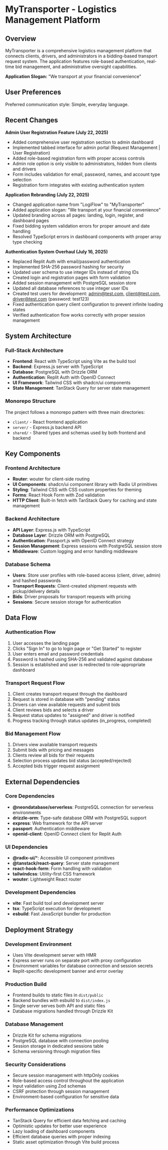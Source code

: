 # MyTransporter - Logistics Management Platform

## Overview

MyTransporter is a comprehensive logistics management platform that connects clients, drivers, and administrators in a bidding-based transport request system. The application features role-based authentication, real-time bid management, and administrative oversight capabilities.

**Application Slogan:** "We transport at your financial convenience"

## User Preferences

Preferred communication style: Simple, everyday language.

## Recent Changes

**Admin User Registration Feature (July 22, 2025)**
- Added comprehensive user registration section to admin dashboard
- Implemented tabbed interface for admin portal (Request Management | User Registration)
- Added role-based registration form with proper access controls
- Admin role option is only visible to administrators, hidden from clients and drivers
- Form includes validation for email, password, names, and account type selection
- Registration form integrates with existing authentication system

**Application Rebranding (July 22, 2025)**
- Changed application name from "LogiFlow" to "MyTransporter"
- Added application slogan: "We transport at your financial convenience"
- Updated branding across all pages: landing, login, register, and dashboard pages
- Fixed bidding system validation errors for proper amount and date handling
- Resolved TypeScript errors in dashboard components with proper array type checking

**Authentication System Overhaul (July 16, 2025)**
- Replaced Replit Auth with email/password authentication
- Implemented SHA-256 password hashing for security
- Updated user schema to use integer IDs instead of string IDs
- Created login and registration pages with form validation
- Added session management with PostgreSQL session store
- Updated all database references to use integer user IDs
- Created test users for development: admin@test.com, client@test.com, driver@test.com (password: test123)
- Fixed authentication query client configuration to prevent infinite loading states
- Verified authentication flow works correctly with proper session management

## System Architecture

### Full-Stack Architecture
- **Frontend**: React with TypeScript using Vite as the build tool
- **Backend**: Express.js server with TypeScript
- **Database**: PostgreSQL with Drizzle ORM
- **Authentication**: Replit Auth with OpenID Connect
- **UI Framework**: Tailwind CSS with shadcn/ui components
- **State Management**: TanStack Query for server state management

### Monorepo Structure
The project follows a monorepo pattern with three main directories:
- `client/` - React frontend application
- `server/` - Express.js backend API
- `shared/` - Shared types and schemas used by both frontend and backend

## Key Components

### Frontend Architecture
- **Router**: wouter for client-side routing
- **UI Components**: shadcn/ui component library with Radix UI primitives
- **Styling**: Tailwind CSS with CSS custom properties for theming
- **Forms**: React Hook Form with Zod validation
- **HTTP Client**: Built-in fetch with TanStack Query for caching and state management

### Backend Architecture
- **API Layer**: Express.js with TypeScript
- **Database Layer**: Drizzle ORM with PostgreSQL
- **Authentication**: Passport.js with OpenID Connect strategy
- **Session Management**: Express sessions with PostgreSQL session store
- **Middleware**: Custom logging and error handling middleware

### Database Schema
- **Users**: Store user profiles with role-based access (client, driver, admin) and hashed passwords
- **Transport Requests**: Client-created shipment requests with pickup/delivery details
- **Bids**: Driver proposals for transport requests with pricing
- **Sessions**: Secure session storage for authentication

## Data Flow

### Authentication Flow
1. User accesses the landing page
2. Clicks "Sign In" to go to login page or "Get Started" to register
3. User enters email and password credentials
4. Password is hashed using SHA-256 and validated against database
5. Session is established and user is redirected to role-appropriate dashboard

### Transport Request Flow
1. Client creates transport request through the dashboard
2. Request is stored in database with "pending" status
3. Drivers can view available requests and submit bids
4. Client reviews bids and selects a driver
5. Request status updates to "assigned" and driver is notified
6. Progress tracking through status updates (in_progress, completed)

### Bid Management Flow
1. Drivers view available transport requests
2. Submit bids with pricing and messages
3. Clients review all bids for their requests
4. Selection process updates bid status (accepted/rejected)
5. Accepted bids trigger request assignment

## External Dependencies

### Core Dependencies
- **@neondatabase/serverless**: PostgreSQL connection for serverless environments
- **drizzle-orm**: Type-safe database ORM with PostgreSQL support
- **express**: Web framework for the API server
- **passport**: Authentication middleware
- **openid-client**: OpenID Connect client for Replit Auth

### UI Dependencies
- **@radix-ui/***: Accessible UI component primitives
- **@tanstack/react-query**: Server state management
- **react-hook-form**: Form handling with validation
- **tailwindcss**: Utility-first CSS framework
- **wouter**: Lightweight React router

### Development Dependencies
- **vite**: Fast build tool and development server
- **tsx**: TypeScript execution for development
- **esbuild**: Fast JavaScript bundler for production

## Deployment Strategy

### Development Environment
- Uses Vite development server with HMR
- Express server runs on separate port with proxy configuration
- Environment variables for database connection and session secrets
- Replit-specific development banner and error overlay

### Production Build
- Frontend builds to static files in `dist/public`
- Backend bundles with esbuild to `dist/index.js`
- Single server serves both API and static files
- Database migrations handled through Drizzle Kit

### Database Management
- Drizzle Kit for schema migrations
- PostgreSQL database with connection pooling
- Session storage in dedicated sessions table
- Schema versioning through migration files

### Security Considerations
- Secure session management with httpOnly cookies
- Role-based access control throughout the application
- Input validation using Zod schemas
- CSRF protection through session management
- Environment-based configuration for sensitive data

### Performance Optimizations
- TanStack Query for efficient data fetching and caching
- Optimistic updates for better user experience
- Lazy loading of dashboard components
- Efficient database queries with proper indexing
- Static asset optimization through Vite build process